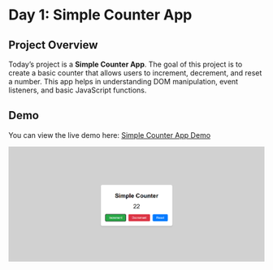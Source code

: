 # Day 1: Simple Counter App

## Project Overview

Today’s project is a **Simple Counter App**. The goal of this project is to create a basic counter that allows users to increment, decrement, and reset a number. This app helps in understanding DOM manipulation, event listeners, and basic JavaScript functions.

## Demo

You can view the live demo here: [Simple Counter App Demo](https://30dayjs-vaibhavkatariya.vercel.app/Day-1)

![Counter Demo](screenshot.png)
